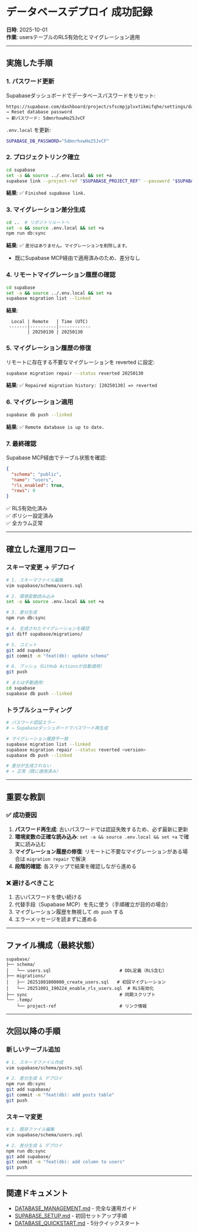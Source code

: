 # データベースデプロイ 成功記録

**日時**: 2025-10-01  
**作業**: usersテーブルのRLS有効化とマイグレーション適用

---

## 実施した手順

### 1. パスワード更新
Supabaseダッシュボードでデータベースパスワードをリセット:
```
https://supabase.com/dashboard/project/sfscmpjplvxtikmifqhe/settings/database
→ Reset database password
→ 新パスワード: 5dmnrhxwHo25JvCF
```

`.env.local` を更新:
```bash
SUPABASE_DB_PASSWORD="5dmnrhxwHo25JvCF"
```

### 2. プロジェクトリンク確立
```bash
cd supabase
set -a && source ../.env.local && set +a
supabase link --project-ref "$SUPABASE_PROJECT_REF" --password "$SUPABASE_DB_PASSWORD"
```

**結果**: ✅ `Finished supabase link.`

### 3. マイグレーション差分生成
```bash
cd ..  # リポジトリルートへ
set -a && source .env.local && set +a
npm run db:sync
```

**結果**: ✅ `差分はありません。マイグレーションを削除します。`
- 既にSupabase MCP経由で適用済みのため、差分なし

### 4. リモートマイグレーション履歴の確認
```bash
cd supabase
set -a && source ../.env.local && set +a
supabase migration list --linked
```

**結果**:
```
  Local | Remote   | Time (UTC) 
 -------|----------|------------
        | 20250130 | 20250130
```

### 5. マイグレーション履歴の修復
リモートに存在する不要なマイグレーションを reverted に設定:
```bash
supabase migration repair --status reverted 20250130
```

**結果**: ✅ `Repaired migration history: [20250130] => reverted`

### 6. マイグレーション適用
```bash
supabase db push --linked
```

**結果**: ✅ `Remote database is up to date.`

### 7. 最終確認
Supabase MCP経由でテーブル状態を確認:
```json
{
  "schema": "public",
  "name": "users",
  "rls_enabled": true,
  "rows": 0
}
```

✅ RLS有効化済み  
✅ ポリシー設定済み  
✅ 全カラム正常

---

## 確立した運用フロー

### スキーマ変更 → デプロイ
```bash
# 1. スキーマファイル編集
vim supabase/schema/users.sql

# 2. 環境変数読み込み
set -a && source .env.local && set +a

# 3. 差分生成
npm run db:sync

# 4. 生成されたマイグレーションを確認
git diff supabase/migrations/

# 5. コミット
git add supabase/
git commit -m "feat(db): update schema"

# 6. プッシュ（GitHub Actionsが自動適用）
git push

# または手動適用:
cd supabase
supabase db push --linked
```

### トラブルシューティング
```bash
# パスワード認証エラー
# → Supabaseダッシュボードでパスワード再生成

# マイグレーション履歴不一致
supabase migration list --linked
supabase migration repair --status reverted <version>
supabase db push --linked

# 差分が生成されない
# → 正常（既に適用済み）
```

---

## 重要な教訓

### ✅ 成功要因
1. **パスワード再生成**: 古いパスワードでは認証失敗するため、必ず最新に更新
2. **環境変数の正確な読み込み**: `set -a && source .env.local && set +a` で確実に読み込む
3. **マイグレーション履歴の修復**: リモートに不要なマイグレーションがある場合は `migration repair` で解決
4. **段階的確認**: 各ステップで結果を確認しながら進める

### ❌ 避けるべきこと
1. 古いパスワードを使い続ける
2. 代替手段（Supabase MCP）を先に使う（手順確立が目的の場合）
3. マイグレーション履歴を無視して `db push` する
4. エラーメッセージを読まずに進める

---

## ファイル構成（最終状態）

```
supabase/
├── schema/
│   └── users.sql                          # DDL定義（RLS含む）
├── migrations/
│   ├── 20251001000000_create_users.sql   # 初回マイグレーション
│   └── 20251001_190224_enable_rls_users.sql  # RLS有効化
├── sync                                   # 同期スクリプト
└── .temp/
    └── project-ref                        # リンク情報
```

---

## 次回以降の手順

### 新しいテーブル追加
```bash
# 1. スキーマファイル作成
vim supabase/schema/posts.sql

# 2. 差分生成 & デプロイ
npm run db:sync
git add supabase/
git commit -m "feat(db): add posts table"
git push
```

### スキーマ変更
```bash
# 1. 既存ファイル編集
vim supabase/schema/users.sql

# 2. 差分生成 & デプロイ
npm run db:sync
git add supabase/
git commit -m "feat(db): add column to users"
git push
```

---

## 関連ドキュメント
- [DATABASE_MANAGEMENT.md](./DATABASE_MANAGEMENT.md) - 完全な運用ガイド
- [SUPABASE_SETUP.md](./setup/SUPABASE_SETUP.md) - 初回セットアップ手順
- [DATABASE_QUICKSTART.md](./setup/DATABASE_QUICKSTART.md) - 5分クイックスタート
